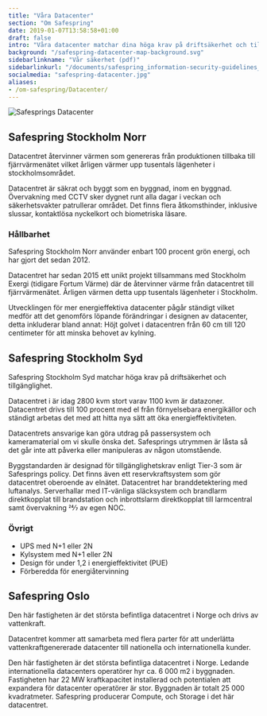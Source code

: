 ```yaml
---
title: "Våra Datacenter"
section: "Om Safespring"
date: 2019-01-07T13:58:58+01:00
draft: false
intro: "Våra datacenter matchar dina höga krav på driftsäkerhet och tillgänglighet. Du får dessutom en klimatsmart lösning eftersom våra datacenter drivs till 100 procent med el från förnyelsebara energikällor."
background: "/safespring-datacenter-map-background.svg"
sidebarlinkname: "Vår säkerhet (pdf)"
sidebarlinkurl: "/documents/safespring_information-security-guidelines_2024.pdf"
socialmedia: "safespring-datacenter.jpg"
aliases:
- /om-safespring/Datacenter/
---
```


![Safesprings Datacenter](/img/graphics/safespring-datacenter-map-container.svg)


## Safespring Stockholm Norr
<div class="ingress"><p>Datacentret återvinner värmen som genereras från produktionen tillbaka till fjärrvärmenätet vilket årligen värmer upp tusentals lägenheter i stockholmsområdet.</p></div>

Datacentret är säkrat och byggt som en byggnad, inom en byggnad. Övervakning med CCTV sker dygnet runt alla dagar i veckan och säkerhetsvakter patrullerar området. Det finns flera åtkomsthinder, inklusive slussar, kontaktlösa nyckelkort och biometriska läsare.

### Hållbarhet
Safespring Stockholm Norr använder enbart 100 procent grön energi, och har gjort det sedan 2012.

Datacentret har sedan 2015 ett unikt projekt tillsammans med Stockholm Exergi (tidigare Fortum Värme) där de  återvinner värme från datacentret till fjärrvärmenätet. Årligen värmen detta upp tusentals lägenheter i Stockholm.

Utvecklingen för mer energieffektiva datacenter pågår ständigt vilket medför att det genomförs löpande förändringar i designen av datacenter, detta inkluderar bland annat: Höjt golvet i datacentren från 60 cm till 120 centimeter för att minska behovet av kylning.

## Safespring Stockholm Syd
<div class="ingress"><p>Safespring Stockholm Syd matchar höga krav på driftsäkerhet och tillgänglighet.</p></div>

Datacentret i är idag 2800 kvm stort varav 1100 kvm är datazoner. Datacentret drivs till 100 procent med el från förnyelsebara energikällor och ständigt arbetas det med att hitta nya sätt att öka energieffektiviteten.

Datacentrets ansvarige kan göra utdrag på passersystem och kameramaterial om vi skulle önska det. Safesprings utrymmen är låsta så det går inte att påverka eller manipuleras av någon utomstående. 

Byggstandarden är designad för tillgänglighetskrav enligt Tier-3 som är Safesprings policy. Det finns även ett reservkraftsystem som gör datacentret oberoende av elnätet.
Datacentret har branddetektering med luftanalys. Serverhallar med IT-vänliga släcksystem och brandlarm direktkopplat till brandstation och inbrottslarm direktkopplat till larmcentral samt övervakning 24⁄7 av egen NOC.

### Övrigt

- UPS med N+1 eller 2N
- Kylsystem med N+1 eller 2N
- Design för under 1,2 i energieffektivitet (PUE)
- Förberedda för energiåtervinning

## Safespring Oslo
<div class="ingress"><p>Den här fastigheten är det största befintliga datacentret i Norge och drivs av vattenkraft.</p></div>

Datacentret kommer att samarbeta med flera parter för att underlätta vattenkraftgenererade datacenter till nationella och internationella kunder.

Den här fastigheten är det största befintliga datacentret i Norge. Ledande internationella datacenters operatörer hyr ca. 6 000 m2 i byggnaden. Fastigheten har 22 MW kraftkapacitet installerad och potentialen att expandera för datacenter operatörer är stor. Byggnaden är totalt 25 000 kvadratmeter. Safespring producerar Compute, och Storage i det här datacentret.
